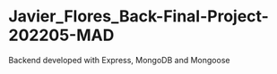 # Javier_Flores_Back-Final-Project-202205-MAD

Backend developed with Express, MongoDB and Mongoose

